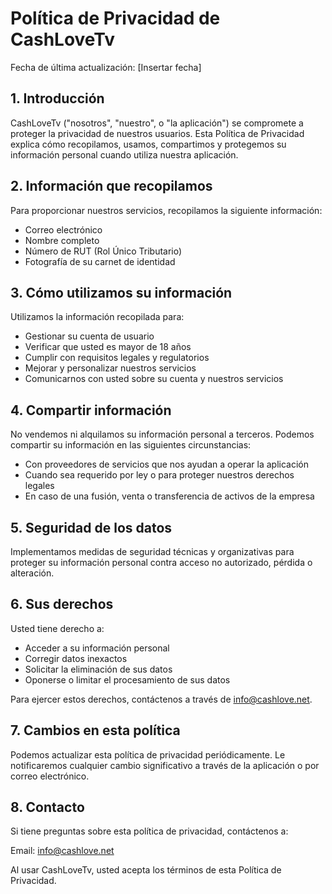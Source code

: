 # Política de Privacidad de CashLoveTv

Fecha de última actualización: [Insertar fecha]

## 1. Introducción

CashLoveTv ("nosotros", "nuestro", o "la aplicación") se compromete a proteger la privacidad de nuestros usuarios. Esta Política de Privacidad explica cómo recopilamos, usamos, compartimos y protegemos su información personal cuando utiliza nuestra aplicación.

## 2. Información que recopilamos

Para proporcionar nuestros servicios, recopilamos la siguiente información:

- Correo electrónico
- Nombre completo
- Número de RUT (Rol Único Tributario)
- Fotografía de su carnet de identidad

## 3. Cómo utilizamos su información

Utilizamos la información recopilada para:

- Gestionar su cuenta de usuario
- Verificar que usted es mayor de 18 años
- Cumplir con requisitos legales y regulatorios
- Mejorar y personalizar nuestros servicios
- Comunicarnos con usted sobre su cuenta y nuestros servicios

## 4. Compartir información

No vendemos ni alquilamos su información personal a terceros. Podemos compartir su información en las siguientes circunstancias:

- Con proveedores de servicios que nos ayudan a operar la aplicación
- Cuando sea requerido por ley o para proteger nuestros derechos legales
- En caso de una fusión, venta o transferencia de activos de la empresa

## 5. Seguridad de los datos

Implementamos medidas de seguridad técnicas y organizativas para proteger su información personal contra acceso no autorizado, pérdida o alteración.

## 6. Sus derechos

Usted tiene derecho a:

- Acceder a su información personal
- Corregir datos inexactos
- Solicitar la eliminación de sus datos
- Oponerse o limitar el procesamiento de sus datos

Para ejercer estos derechos, contáctenos a través de info@cashlove.net.

## 7. Cambios en esta política

Podemos actualizar esta política de privacidad periódicamente. Le notificaremos cualquier cambio significativo a través de la aplicación o por correo electrónico.

## 8. Contacto

Si tiene preguntas sobre esta política de privacidad, contáctenos a:

Email: info@cashlove.net

Al usar CashLoveTv, usted acepta los términos de esta Política de Privacidad.
